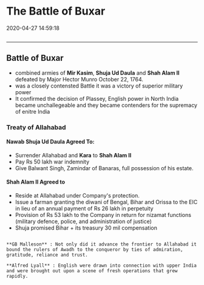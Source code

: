 # The Battle of Buxar

2020-04-27 14:59:18

```toc
```

---


## Battle of Buxar

- combined armies of **Mir Kasim**, **Shuja Ud Daula** and **Shah Alam II** defeated by Major Hector Munro October 22, 1764.
- was a closely contensted Battle it was a victory of superior military power
- It confirmed the decision of Plassey, English power in North India became unchallegeable and they became contenders for the supremacy of enitre India

### Treaty of Allahabad

#### Nawab Shuja Ud Daula Agreed To:

- Surrender Allahabad and **Kara** to **Shah Alam II**
- Pay Rs 50 lakh war indemnity
- Give Balwant Singh, Zamindar of Banaras, full possession of his estate.

#### Shah Alam II Agreed to

- Reside at Allahabad under Company's protection.
- Issue a farman granting the diwani of Bengal, Bihar and Orissa to the EIC in lieu of an annual payment of Rs 26 lakh in perpetuity
- Provision of Rs 53 lakh to the Company in return for nizamat functions (military defence, police, and administration of justice)
- Shuja promised Bihar + its treasury 30 mil compensation

```ad-Views

**GB Malleson** : Not only did it advance the frontier to Allahabad it bound the rulers of Awadh to the conqueror by ties of admiration, gratitude, reliance and trust. 

**Alfred Lyall** : English were drawn into connection with upper India and were brought out upon a scene of fresh operations that grew rapidly.
```

